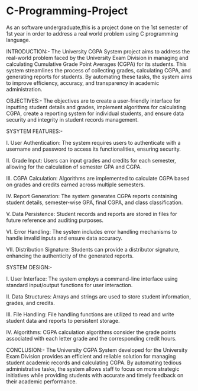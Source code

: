 # C-Programming-Project
As an software undergraduate,this is a project done on the 1st semester of 1st year in order to address a real world problem using C programming language.

INTRODUCTION:-
  The University CGPA System project aims to address the real-world problem faced by the University Exam Division in managing and calculating Cumulative Grade Point Averages (CGPA) for its students. This system streamlines the process of collecting grades, calculating CGPA, and generating reports for students. By automating these tasks, the system aims to improve efficiency, accuracy, and transparency in academic administration.
  
OBJECTIVES:-
 The objectives are to create a user-friendly interface for inputting student details and grades, implement algorithms for calculating CGPA, create a reporting system for individual students, and ensure data security and integrity in student records management.
 
SYSYTEM FEATURES:-

 I.	User Authentication: The system requires users to authenticate with a username and password to access its functionalities, ensuring security.
 
II.	Grade Input: Users can input grades and credits for each semester, allowing for the calculation of semester GPA and CGPA.

III.	CGPA Calculation: Algorithms are implemented to calculate CGPA based on grades and credits earned across multiple semesters.

IV.	Report Generation: The system generates CGPA reports containing student details, semester-wise GPA, final CGPA, and class classification.

V.	Data Persistence: Student records and reports are stored in files for future reference and auditing purposes.

VI.	Error Handling: The system includes error handling mechanisms to handle invalid inputs and ensure data accuracy.

VII.	Distribution Signature: Students can provide a distributor signature, enhancing the authenticity of the generated reports.


SYSTEM DESIGN:-

 I.	User Interface: The system employs a command-line interface using standard input/output functions for user interaction.
 
II.	Data Structures: Arrays and strings are used to store student information, grades, and credits.

III.	File Handling: File handling functions are utilized to read and write student data and reports to persistent storage.

IV.	Algorithms: CGPA calculation algorithms consider the grade points associated with each letter grade and the corresponding credit hours.


CONCLUSION:-
 The University CGPA System developed for the University Exam Division provides an efficient and reliable solution for managing student academic records and calculating CGPA. By automating tedious administrative tasks, the system allows staff to focus on more strategic initiatives while providing students with accurate and timely feedback on their academic performance.


